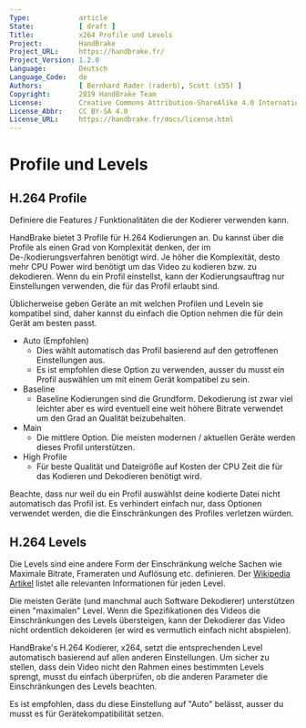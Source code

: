 ```yaml
---
Type:            article
State:           [ draft ]
Title:           x264 Profile und Levels
Project:         HandBrake
Project_URL:     https://handbrake.fr/
Project_Version: 1.2.0
Language:        Deutsch
Language_Code:   de
Authors:         [ Bernhard Rader (raderb), Scott (s55) ]
Copyright:       2019 HandBrake Team
License:         Creative Commons Attribution-ShareAlike 4.0 International
License_Abbr:    CC BY-SA 4.0
License_URL:     https://handbrake.fr/docs/license.html
---
```


Profile und Levels
==========================

H.264 Profile
--------------
Definiere die Features / Funktionalitäten die der Kodierer verwenden kann.

HandBrake bietet 3 Profile für H.264 Kodierungen an. Du kannst über die Profile als einen Grad von Komplexität denken, der im De-/kodierungsverfahren benötigt wird. Je höher die Komplexität, desto mehr CPU Power wird benötigt um das Video zu kodieren bzw. zu dekodieren. Wenn du ein Profil einstellst, kann der Kodierungsauftrag nur Einstellungen verwenden, die für das Profil erlaubt sind.

Üblicherweise geben Geräte an mit welchen Profilen und Leveln sie kompatibel sind, daher kannst du einfach die Option nehmen die für dein Gerät am besten passt.

-   Auto (Empfohlen)
    -   Dies wählt automatisch das Profil basierend auf den getroffenen Einstellungen aus.
    -   Es ist empfohlen diese Option zu verwenden, ausser du musst ein Profil auswählen um mit einem Gerät kompatibel zu sein.
-   Baseline
    -   Baseline Kodierungen sind die Grundform. Dekodierung ist zwar viel leichter aber es wird eventuell eine weit höhere Bitrate verwendet um den Grad an Qualität beizubehalten.
-   Main
    -   Die mittlere Option. Die meisten modernen / aktuellen Geräte werden dieses Profil unterstützen.
-   High Profile
    -   Für beste Qualität und Dateigröße auf Kosten der CPU Zeit die für das Kodieren und Dekodieren benötigt wird.

Beachte, dass nur weil du ein Profil auswählst deine kodierte Datei nicht automatisch das Profil ist. Es verhindert einfach nur, dass Optionen verwendet werden, die die Einschränkungen des Profiles verletzen würden.

H.264 Levels
------------
Die Levels sind eine andere Form der Einschränkung welche Sachen wie Maximale Bitrate, Frameraten und Auflösung etc. definieren. Der [Wikipedia Artikel](https://en.wikipedia.org/wiki/H.264/MPEG-4_AVC#Levels) listet alle relevanten Informationen für jeden Level.

Die meisten Geräte (und manchmal auch Software Dekodierer) unterstützen einen "maximalen" Level. Wenn die Spezifikationen des Videos die Einschränkungen des Levels übersteigen, kann der Dekodierer das Video nicht ordentlich dekoideren (er wird es vermutlich einfach nicht abspielen).

HandBrake's H.264 Kodierer, x264, setzt die entsprechenden Level automatisch basierend auf allen anderen Einstellungen. Um sicher zu stellen, dass dein Video nicht den Rahmen eines bestimmten Levels sprengt, musst du einfach überprüfen, ob die anderen Parameter die Einschränkungen des Levels beachten.

Es ist empfohlen, dass du diese Einstellung auf "Auto" belässt, ausser du musst es für Gerätekompatibilität setzen.
